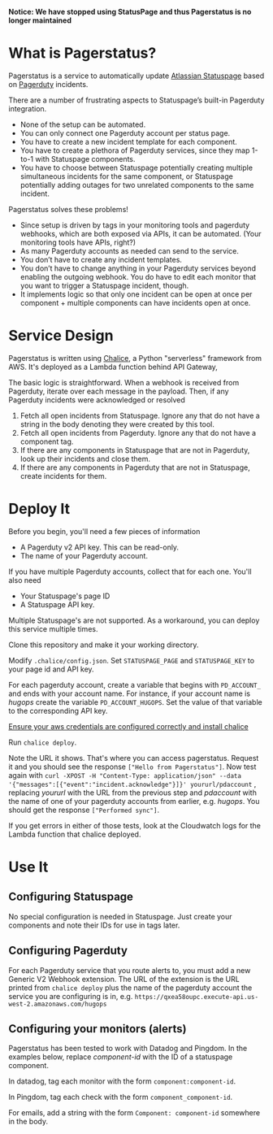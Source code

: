 **Notice: We have stopped using StatusPage and thus Pagerstatus is no longer maintained**

# What is Pagerstatus?

Pagerstatus is a service to automatically update [Atlassian Statuspage](https://www.statuspage.io/) based on [Pagerduty](https://www.pagerduty.com/) incidents.

There are a number of frustrating aspects to Statuspage’s built-in Pagerduty integration.

* None of the setup can be automated.
* You can only connect one Pagerduty account per status page.
* You have to create a new incident template for each component.
* You have to create a plethora of Pagerduty services, since they map 1-to-1 with Statuspage components.
* You have to choose between Statuspage potentially creating multiple simultaneous incidents for the same component, or Statuspage potentially adding outages for two unrelated components to the same incident.

Pagerstatus solves these problems!

* Since setup is driven by tags in your monitoring tools and pagerduty webhooks, which are both exposed via APIs, it can be automated. (Your monitoring tools have APIs, right?)
* As many Pagerduty accounts as needed can send to the service.
* You don’t have to create any incident templates.
* You don’t have to change anything in your Pagerduty services beyond enabling the outgoing webhook. You do have to edit each monitor that you want to trigger a Statuspage incident, though.
* It implements logic so that only one incident can be open at once per component + multiple components can have incidents open at once.

# Service Design

Pagerstatus is written using [Chalice](https://github.com/aws/chalice), a Python "serverless" framework from AWS. It's deployed as a Lambda function behind API Gateway,

The basic logic is straightforward. When a webhook is received from Pagerduty, iterate over each message in the payload. Then, if any Pagerduty incidents were acknowledged or resolved

1. Fetch all open incidents from Statuspage. Ignore any that do not have a string in the body denoting they were created by this tool.
1. Fetch all open incidents from Pagerduty. Ignore any that do not have a component tag.
1. If there are any components in Statuspage that are not in Pagerduty, look up their incidents and close them.
1. If there are any components in Pagerduty that are not in Statuspage, create incidents for them.


# Deploy It

Before you begin, you'll need a few pieces of information

* A Pagerduty v2 API key. This can be read-only.
* The name of your Pagerduty account.

If you have multiple Pagerduty accounts, collect that for each one. You'll also need

* Your Statuspage's page ID
* A Statuspage API key.

Multiple Statuspage's are not supported. As a workaround, you can deploy this service multiple times.

Clone this repository and make it your working directory.

Modify `.chalice/config.json`. Set `STATUSPAGE_PAGE` and `STATUSPAGE_KEY` to your page id and API key.

For each pagerduty account, create a variable that begins with `PD_ACCOUNT_` and ends with your account name. For instance, if your account name is _hugops_ create the variable `PD_ACCOUNT_HUGOPS`. Set the value of that variable to the corresponding API key.

[Ensure your aws credentials are configured correctly and install chalice](http://chalice.readthedocs.io/en/latest/quickstart.html)

Run `chalice deploy`.

Note the URL it shows. That's where you can access pagerstatus. Request it and you should see the response `["Hello from Pagerstatus"]`. Now test again with `curl -XPOST -H "Content-Type: application/json" --data '{"messages":[{"event":"incident.acknowledge"}]}' yoururl/pdaccount` , replacing _yoururl_ with the URL from the previous step and _pdaccount_ with the name of one of your pagerduty accounts from earlier, e.g. _hugops_. You should get the response `["Performed sync"]`.

If you get errors in either of those tests, look at the Cloudwatch logs for the Lambda function that chalice deployed.

# Use It

## Configuring Statuspage

No special configuration is needed in Statuspage. Just create your components and note their IDs for use in tags later.

## Configuring Pagerduty

For each Pagerduty service that you route alerts to, you must add a new Generic V2 Webhook extension. The URL of the extension is the URL printed from `chalice deploy` plus the name of the pagerduty account the service you are configuring is in, e.g. `https://qxea58oupc.execute-api.us-west-2.amazonaws.com/hugops`

## Configuring your monitors (alerts)

Pagerstatus has been tested to work with Datadog and Pingdom. In the examples below, replace _component-id_ with the ID of a statuspage component.

In datadog, tag each monitor with the form `component:component-id`.

In Pingdom, tag each check with the form `component_component-id`.

For emails, add a string with the form `Component: component-id` somewhere in the body.
